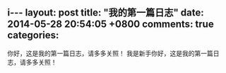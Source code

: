 i---
layout: post
title: "我的第一篇日志"
date: 2014-05-28 20:54:05 +0800
comments: true
categories: 
---
你好，这是我的第一篇日志，请多多关照！ 我是新手你好，这是我的第一篇日志，请多多关照！

